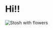 # Hi!!


![Stosh with flowers](https://hannahyetter.github.io/HannahYetter/images/stosh_flowers.jpeg)



